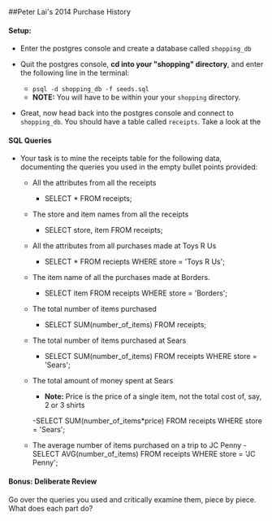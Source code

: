 ##Peter Lai's 2014 Purchase History

#### Setup:

- Enter the postgres console and create a database called `shopping_db`
- Quit the postgres console, __cd into your "shopping" directory__, and enter the following line in the terminal:
  - `psql -d shopping_db -f seeds.sql`
  - __NOTE:__ You will have to be within your your `shopping` directory.

- Great, now head back into the postgres console and connect to `shopping_db`. You should have a table called `receipts`. Take a look at the 

#### SQL Queries
- Your task is to mine the receipts table for the following data, documenting the queries you used in the empty bullet points provided:
    - All the attributes from all the receipts
      - SELECT * FROM receipts;

    - The store and item names from all the receipts
      - SELECT store, item FROM receipts;

    - All the attributes from all purchases made at Toys R Us
      - SELECT * FROM reciepts WHERE store = 'Toys R Us';

    - The item name of all the purchases made at Borders.
      - SELECT item FROM receipts WHERE store = 'Borders';

    - The total number of items purchased
      - SELECT SUM(number_of_items) FROM receipts;

    - The total number of items purchased at Sears
      - SELECT SUM(number_of_items) FROM receipts WHERE store = 'Sears';

    - The total amount of money spent at Sears
      - __Note:__ Price is the price of a single item, not the total cost of, say, 2 or 3 shirts
      
      -SELECT SUM(number_of_items*price) FROM receipts WHERE store = 'Sears';

    - The average number of items purchased on a trip to JC Penny
    	-SELECT AVG(number_of_items) FROM receipts WHERE store = 'JC Penny';
      

#### Bonus: Deliberate Review

Go over the queries you used and critically examine them, piece by piece. What does each part do?


    

